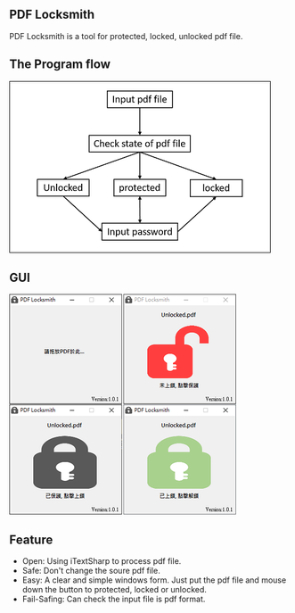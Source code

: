## PDF Locksmith

PDF Locksmith is a tool for protected, locked, unlocked pdf file.

## The Program flow

![image2](image2.png)

## GUI

![image1](image1.png)

## Feature

* Open: Using iTextSharp to process pdf file.
* Safe: Don't change the soure pdf file.
* Easy: A clear and simple windows form. Just put the pdf file and mouse down the button to protected, locked or unlocked.
* Fail-Safing: Can check the input file is pdf format.
